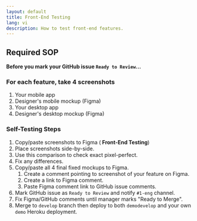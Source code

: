 ```yaml
---
layout: default
title: Front-End Testing
lang: vi
description: How to test front-end features.
---
```




## Required SOP

**Before you mark your GitHub issue `Ready to Review`...**

### For each feature, take 4 screenshots

1. Your mobile app
1. Designer's mobile mockup (Figma)
1. Your desktop app
1. Designer's desktop mockup (Figma)

### Self-Testing Steps

1. Copy/paste screenshots to Figma (**<Product Name> Front-End Testing**)
1. Place screenshots side-by-side.
1. Use this comparison to check exact pixel-perfect.
1. Fix any differences.
1. Copy/paste all 4 final fixed mockups to Figma.
	1. Create a comment pointing to screenshot of your feature on Figma.
	1. Create a link to Figma comment.
	1. Paste Figma comment link to GitHub issue comments.
1. Mark GitHub issue as `Ready to Review` and notify `#1-eng` channel.
1. Fix Figma/GitHub comments until manager marks "Ready to Merge".
1. Merge to `develop` branch then deploy to both `demodevelop` and your own `demo` Heroku deployment.